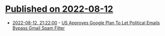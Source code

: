 # [Published on 2022-08-12](index.md)

* [2022-08-12, 21:22:00](https://tech.slashdot.org/story/22/08/12/187200/us-approves-google-plan-to-let-political-emails-bypass-gmail-spam-filter?utm_source=rss1.0mainlinkanon&utm_medium=feed) - [US Approves Google Plan To Let Political Emails Bypass Gmail Spam Filter](https://tech.slashdot.org/story/22/08/12/187200/us-approves-google-plan-to-let-political-emails-bypass-gmail-spam-filter?utm_source=rss1.0mainlinkanon&utm_medium=feed)
